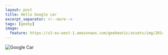 ```yaml
---
layout: post
title: Hello Google car
excerpt_separator: <!--more-->
tags: [geeky]
image:
  feature: https://s3-eu-west-1.amazonaws.com/geekmatic/assets/img/2014-01-24-00.jpg
---
```


![Google Car](https://s3-eu-west-1.amazonaws.com/geekmatic/assets/img/2014-01-24-00.jpg)
